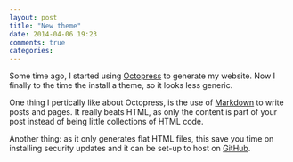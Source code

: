 ```yaml
---
layout: post
title: "New theme"
date: 2014-04-06 19:23
comments: true
categories: 
---
```

Some time ago, I started using [Octopress](http://octopress.org/) to generate my website. Now I finally to the time the install a theme, so it looks less generic.


One thing I pertically like about Octopress, is the use of [Markdown](https://daringfireball.net/projects/markdown/) to write posts and pages. It really beats HTML, as only the content is part of your post instead of being little collections of HTML code.


Another thing: as it only generates flat HTML files, this save you time on installing security updates and it can be set-up to host on [GitHub](https://github.com).

